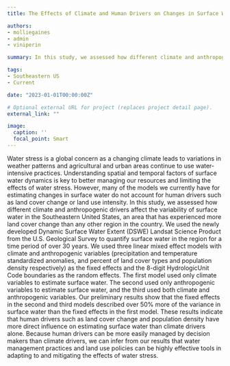 ```yaml
---
title: The Effects of Climate and Human Drivers on Changes in Surface Water in the Southeastern United States

authors:
- molliegaines
- admin
- viniperin

summary: In this study, we assessed how different climate and anthropogenic drivers affect the variability of surface water in the Southeastern United States, an area that has experienced more land cover change than any other region in the country.

tags:
- Southeastern US
- Current

date: "2023-01-01T00:00:00Z"

# Optional external URL for project (replaces project detail page).
external_link: ""

image:
  caption: ''
  focal_point: Smart
---
```


Water stress is a global concern as a changing climate leads to variations in weather patterns and agricultural and urban areas continue to use water-intensive practices. Understanding spatial and temporal factors of surface water dynamics is key to better managing our resources and limiting the effects of water stress. However, many of the models we currently have for estimating changes in surface water do not account for human drivers such as land cover change or land use intensity. In this study, we assessed how different climate and anthropogenic drivers affect the variability of surface water in the Southeastern United States, an area that has experienced more land cover change than any other region in the country. We used the newly developed Dynamic Surface Water Extent (DSWE) Landsat Science Product from the U.S. Geological Survey to quantify surface water in the region for a time period of over 30 years. We used three linear mixed effect models with climate and anthropogenic variables (precipitation and temperature standardized anomalies, and percent of land cover types and population density respectively) as the fixed effects and the 8-digit HydrologicUnit Code boundaries as the random effects. The first model used only climate variables to estimate surface water. The second used only anthropogenic variables to estimate surface water, and the third used both climate and anthropogenic variables. Our preliminary results show that the fixed effects in the second and third models described over 50% more of the variance in surface water than the fixed effects in the first model. These results indicate that human drivers such as land cover change and population density have more direct influence on estimating surface water than climate drivers alone. Because human drivers can be more easily managed by decision makers than climate drivers, we can infer from our results that water management practices and land use policies can be highly effective tools in adapting to and mitigating the effects of water stress.
